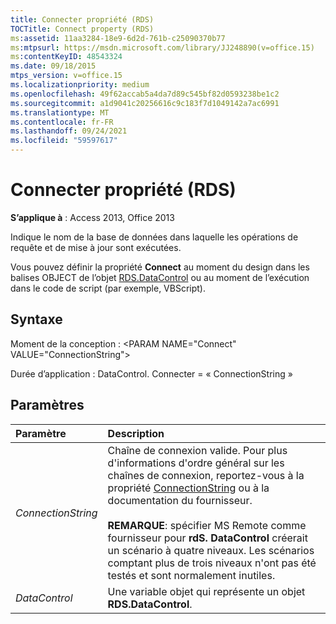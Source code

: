 ```yaml
---
title: Connecter propriété (RDS)
TOCTitle: Connect property (RDS)
ms:assetid: 11aa3284-18e9-6d2d-761b-c25090370b77
ms:mtpsurl: https://msdn.microsoft.com/library/JJ248890(v=office.15)
ms:contentKeyID: 48543324
ms.date: 09/18/2015
mtps_version: v=office.15
ms.localizationpriority: medium
ms.openlocfilehash: 49f62accab5a4da7d89c545bf82d0593238be1c2
ms.sourcegitcommit: a1d9041c20256616c9c183f7d1049142a7ac6991
ms.translationtype: MT
ms.contentlocale: fr-FR
ms.lasthandoff: 09/24/2021
ms.locfileid: "59597617"
---
```

# <a name="connect-property-rds"></a>Connecter propriété (RDS)

**S’applique à** : Access 2013, Office 2013

Indique le nom de la base de données dans laquelle les opérations de requête et de mise à jour sont exécutées.

Vous pouvez définir la propriété **Connect** au moment du design dans les balises OBJECT de l’objet [RDS.DataControl](datacontrol-object-rds.md) ou au moment de l’exécution dans le code de script (par exemple, VBScript).

## <a name="syntax"></a>Syntaxe

Moment de la conception : \<PARAM NAME="Connect" VALUE="ConnectionString"\>

Durée d’application : DataControl. Connecter = « ConnectionString »

## <a name="parameters"></a>Paramètres

|Paramètre|Description|
|:--------|:----------|
|*ConnectionString* |Chaîne de connexion valide. Pour plus d'informations d'ordre général sur les chaînes de connexion, reportez-vous à la propriété [ConnectionString](connectionstring-property-ado.md) ou à la documentation du fournisseur.<br/><br/>**REMARQUE**: spécifier MS Remote comme fournisseur pour **rdS. DataControl** créerait un scénario à quatre niveaux. Les scénarios comptant plus de trois niveaux n'ont pas été testés et sont normalement inutiles.|
|*DataControl* |Une variable objet qui représente un objet **RDS.DataControl**.|

